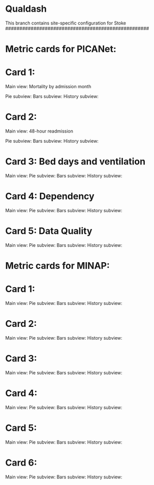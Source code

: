 # Qualdash
This branch contains site-specific configuration for Stoke
###################################################


# Metric cards for PICANet: 




# Card 1: 

Main view: Mortality by admission month

Pie subview: 
Bars subview: 
History subview: 


# Card 2: 

Main view: 48-hour readmission

Pie subview: 
Bars subview: 
History subview: 


# Card 3: Bed days and ventilation

Main view: 
Pie subview: 
Bars subview: 
History subview: 


# Card 4: Dependency

Main view: 
Pie subview: 
Bars subview: 
History subview: 


# Card 5: Data Quality

Main view: 
Pie subview: 
Bars subview: 
History subview: 




# Metric cards for MINAP: 

# Card 1: 

Main view: 
Pie subview: 
Bars subview: 
History subview: 


# Card 2: 

Main view: 
Pie subview: 
Bars subview: 
History subview: 


# Card 3: 

Main view: 
Pie subview: 
Bars subview: 
History subview: 


# Card 4: 

Main view: 
Pie subview: 
Bars subview: 
History subview: 


# Card 5: 

Main view: 
Pie subview: 
Bars subview: 
History subview: 


# Card 6: 

Main view: 
Pie subview: 
Bars subview: 
History subview: 

